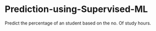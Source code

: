 # Prediction-using-Supervised-ML
Predict the percentage of an student based on the no. Of study hours.
